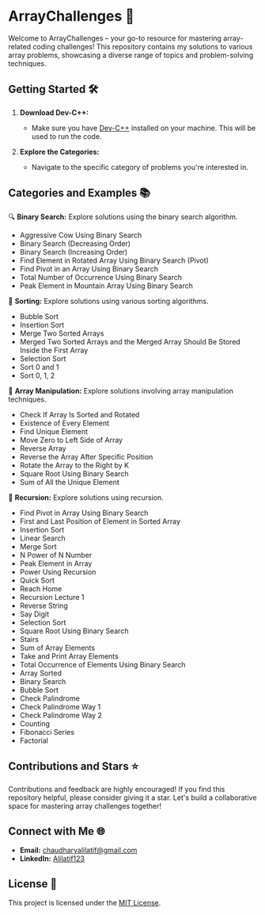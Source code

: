 # ArrayChallenges 🚀

Welcome to ArrayChallenges – your go-to resource for mastering array-related coding challenges! This repository contains my solutions to various array problems, showcasing a diverse range of topics and problem-solving techniques.

## Getting Started 🛠️

1. **Download Dev-C++:**
   - Make sure you have [Dev-C++](https://sourceforge.net/projects/orwelldevcpp/) installed on your machine. This will be used to run the code.

2. **Explore the Categories:**
   - Navigate to the specific category of problems you're interested in.

## Categories and Examples 📚

🔍 **Binary Search:**
Explore solutions using the binary search algorithm.

- Aggressive Cow Using Binary Search
- Binary Search (Decreasing Order)
- Binary Search (Increasing Order)
- Find Element in Rotated Array Using Binary Search (Pivot)
- Find Pivot in an Array Using Binary Search
- Total Number of Occurrence Using Binary Search
- Peak Element in Mountain Array Using Binary Search

🧹 **Sorting:**
Explore solutions using various sorting algorithms.

- Bubble Sort
- Insertion Sort
- Merge Two Sorted Arrays
- Merged Two Sorted Arrays and the Merged Array Should Be Stored Inside the First Array
- Selection Sort
- Sort 0 and 1
- Sort 0, 1, 2

🔄 **Array Manipulation:**
Explore solutions involving array manipulation techniques.

- Check If Array Is Sorted and Rotated
- Existence of Every Element
- Find Unique Element
- Move Zero to Left Side of Array
- Reverse Array
- Reverse the Array After Specific Position
- Rotate the Array to the Right by K
- Square Root Using Binary Search
- Sum of All the Unique Element

🔄 **Recursion:**
Explore solutions using recursion.

- Find Pivot in Array Using Binary Search
- First and Last Position of Element in Sorted Array
- Insertion Sort
- Linear Search
- Merge Sort
- N Power of N Number
- Peak Element in Array
- Power Using Recursion
- Quick Sort
- Reach Home
- Recursion Lecture 1
- Reverse String
- Say Digit
- Selection Sort
- Square Root Using Binary Search
- Stairs
- Sum of Array Elements
- Take and Print Array Elements
- Total Occurrence of Elements Using Binary Search
- Array Sorted
- Binary Search
- Bubble Sort
- Check Palindrome
- Check Palindrome Way 1
- Check Palindrome Way 2
- Counting
- Fibonacci Series
- Factorial

## Contributions and Stars ⭐

Contributions and feedback are highly encouraged! If you find this repository helpful, please consider giving it a star. Let's build a collaborative space for mastering array challenges together!

## Connect with Me 🌐

- **Email:** [chaudharyalilatif@gmail.com](mailto:chaudharyalilatif@gmail.com)
- **LinkedIn:** [Alilatif123](https://www.linkedin.com/in/alilatif123)

## License 📝

This project is licensed under the [MIT License](LICENSE).
